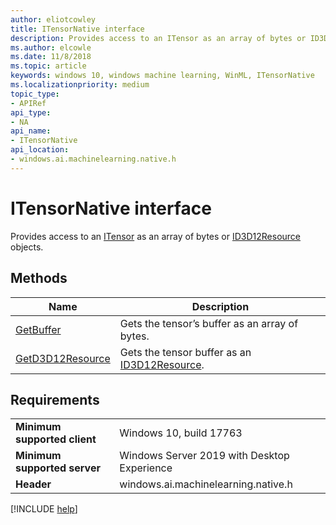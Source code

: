 ```yaml
---
author: eliotcowley
title: ITensorNative interface
description: Provides access to an ITensor as an array of bytes or ID3D12Resource objects.
ms.author: elcowle
ms.date: 11/8/2018
ms.topic: article
keywords: windows 10, windows machine learning, WinML, ITensorNative
ms.localizationpriority: medium
topic_type:
- APIRef
api_type:
- NA
api_name:
- ITensorNative
api_location:
- windows.ai.machinelearning.native.h
---
```


# ITensorNative interface

Provides access to an [ITensor](https://docs.microsoft.com/uwp/api/windows.ai.machinelearning.itensor) as an array of bytes or [ID3D12Resource](https://docs.microsoft.com/windows/desktop/api/d3d12/nn-d3d12-id3d12resource) objects.

## Methods

| Name | Description |
|------|-------------|
| [GetBuffer](ITensorNative_GetBuffer.md) | Gets the tensor’s buffer as an array of bytes. |
| [GetD3D12Resource](ITensorNative_GetD3D12Resource.md) | Gets the tensor buffer as an [ID3D12Resource](https://docs.microsoft.com/windows/desktop/api/d3d12/nn-d3d12-id3d12resource). |

## Requirements

| | |
|-|-|
| **Minimum supported client** | Windows 10, build 17763 |
| **Minimum supported server** | Windows Server 2019 with Desktop Experience |
| **Header** | windows.ai.machinelearning.native.h |

[!INCLUDE [help](../includes/get-help.md)]
